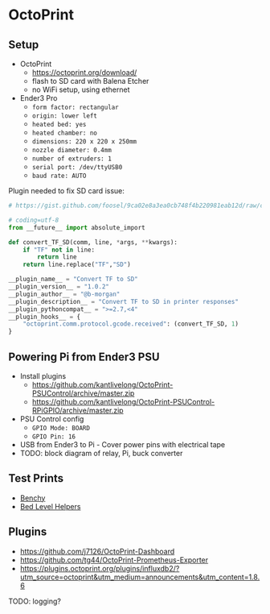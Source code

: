 # OctoPrint

## Setup

- OctoPrint
  - https://octoprint.org/download/
  - flash to SD card with Balena Etcher
  - no WiFi setup, using ethernet
- Ender3 Pro
  - `form factor: rectangular`
  - `origin: lower left`
  - `heated bed: yes`
  - `heated chamber: no`
  - `dimensions: 220 x 220 x 250mm`
  - `nozzle diameter: 0.4mm`
  - `number of extruders: 1`
  - `serial port: /dev/ttyUSB0`
  - `baud rate: AUTO`

Plugin needed to fix SD card issue:

```python
# https://gist.github.com/foosel/9ca02e8a3ea0cb748f4b220981eab12d/raw/convert_TF_SD.py

# coding=utf-8
from __future__ import absolute_import

def convert_TF_SD(comm, line, *args, **kwargs):
    if "TF" not in line:
        return line
    return line.replace("TF","SD")

__plugin_name__ = "Convert TF to SD"
__plugin_version__ = "1.0.2"
__plugin_author__ = "@b-morgan"
__plugin_description__ = "Convert TF to SD in printer responses"
__plugin_pythoncompat__ = ">=2.7,<4"
__plugin_hooks__ = {
    "octoprint.comm.protocol.gcode.received": (convert_TF_SD, 1)
}
```

## Powering Pi from Ender3 PSU

- Install plugins
  - https://github.com/kantlivelong/OctoPrint-PSUControl/archive/master.zip
  - https://github.com/kantlivelong/OctoPrint-PSUControl-RPiGPIO/archive/master.zip
- PSU Control config
  - `GPIO Mode: BOARD`
  - `GPIO Pin: 16`
- USB from Ender3 to Pi - Cover power pins with electrical tape
- TODO: block diagram of relay, Pi, buck converter


## Test Prints

- [Benchy](https://www.thingiverse.com/thing:763622)
- [Bed Level Helpers](https://www.thingiverse.com/thing:3235018)

## Plugins

- https://github.com/j7126/OctoPrint-Dashboard
- https://github.com/tg44/OctoPrint-Prometheus-Exporter
- https://plugins.octoprint.org/plugins/influxdb2/?utm_source=octoprint&utm_medium=announcements&utm_content=1.8.6

TODO: logging?

